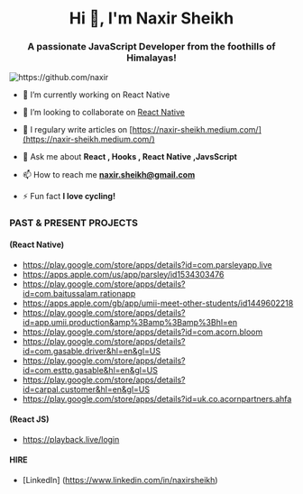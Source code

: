 <h1 align="center">Hi 👋, I'm Naxir Sheikh</h1>
<h3 align="center">A passionate JavaScript Developer from the foothills of Himalayas!</h3>
<p align="left"> <img src="https://komarev.com/ghpvc/?username=naxir" alt="https://github.com/naxir" /> </p>

- 🔭 I’m currently working on React Native

- 👯 I’m looking to collaborate on [React Native](https://github.com/react-native-community/)

- 📝 I regulary write articles on [https://naxir-sheikh.medium.com/](https://naxir-sheikh.medium.com/)

- 💬 Ask me about **React , Hooks ,  React Native ,JavsScript**

- 📫 How to reach me **naxir.sheikh@gmail.com**

- ⚡ Fun fact **I love cycling!**

### PAST & PRESENT PROJECTS

#### (React Native)
- https://play.google.com/store/apps/details?id=com.parsleyapp.live
- https://apps.apple.com/us/app/parsley/id1534303476
- https://play.google.com/store/apps/details?id=com.baitussalam.rationapp 
- https://apps.apple.com/gb/app/umii-meet-other-students/id1449602218
- https://play.google.com/store/apps/details?id=app.umii.production&amp%3Bamp%3Bamp%3Bhl=en
- https://play.google.com/store/apps/details?id=com.acorn.bloom
- https://play.google.com/store/apps/details?id=com.gasable.driver&hl=en&gl=US
- https://play.google.com/store/apps/details?id=com.esttp.gasable&hl=en&gl=US
- https://play.google.com/store/apps/details?id=carpal.customer&hl=en&gl=US
- https://play.google.com/store/apps/details?id=uk.co.acornpartners.ahfa


#### (React JS)
- https://playback.live/login


#### HIRE
- [LinkedIn] (https://www.linkedin.com/in/naxirsheikh)

